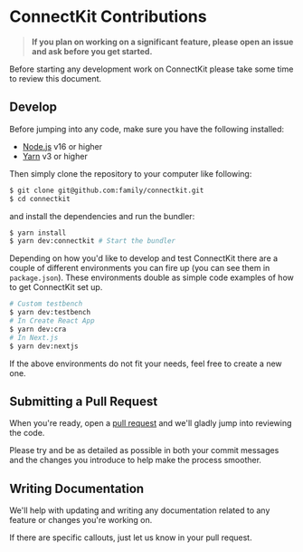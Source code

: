 # ConnectKit Contributions

> **If you plan on working on a significant feature, please open an issue and ask before you get started.**

Before starting any development work on ConnectKit please take some time to review this document.

## Develop

Before jumping into any code, make sure you have the following installed:

- [Node.js](https://nodejs.org/en/) v16 or higher
- [Yarn](https://yarnpkg.com/getting-started/install) v3 or higher

Then simply clone the repository to your computer like following:

```sh
$ git clone git@github.com:family/connectkit.git
$ cd connectkit
```

and install the dependencies and run the bundler:

```sh
$ yarn install
$ yarn dev:connectkit # Start the bundler
```

Depending on how you'd like to develop and test ConnectKit there are a couple of different environments you can fire up (you can see them in `package.json`). These environments double as simple code examples of how to get ConnectKit set up.

```sh
# Custom testbench
$ yarn dev:testbench
# In Create React App
$ yarn dev:cra
# In Next.js
$ yarn dev:nextjs
```

If the above environments do not fit your needs, feel free to create a new one.

## Submitting a Pull Request

When you're ready, open a [pull request](https://github.com/family/connectkit/pulls) and we'll gladly jump into reviewing the code.

Please try and be as detailed as possible in both your commit messages and the changes you introduce to help make the process smoother.

## Writing Documentation

We'll help with updating and writing any documentation related to any feature or changes you're working on.

If there are specific callouts, just let us know in your pull request.
